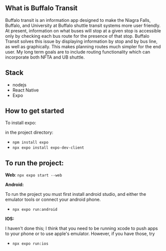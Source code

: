 ## What is Buffalo Transit

Buffalo transit is an information app designed to make the Niagra Falls, Buffalo, and University at Buffalo shuttle transit systems more user friendly. At present, information on what buses will stop at a given stop is accessible only by checking each bus route for the presence of that stop. Buffalo Transit solves this issue by displaying information by stop and by bus line, as well as graphically. This makes planning routes much simpler for the end user. My long term goals are to include routing functionality which can incorporate both NFTA and UB shuttle.

## Stack
- nodejs
- React Native
- Expo

## How to get started

To install expo:

in the project directory: 
- `npm install expo`
- `npx expo install expo-dev-client`

## To run the project: 

**Web**: 
`npx expo start --web`

**Android:**

To run the project you must first install android studio, and either the emulator tools or connect your android phone. 
- `npx expo run:android`

**IOS:**

I haven't done this; I think that you need to be running xcode to push apps to your phone or to use apple's emulator. However, if you have those, try
- `npx expo run:ios`
